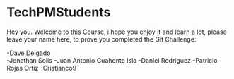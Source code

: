 # TechPMStudents

Hey you. Welcome to this Course, i hope you enjoy it and learn a lot, please leave your name here, to prove you completed the Git Challenge:

-Dave Delgado  
-Jonathan Solis
-Juan Antonio Cuahonte Isla
-Daniel Rodriguez
-Patricio Rojas Ortiz
-Cristianco9
